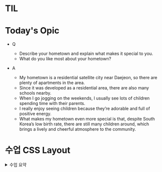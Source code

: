 # TIL

# Today's Opic

- Q
  - Describe your hometown and explain what makes it special to you.
  - What do you like most about your hometown?

- A
  - My hometown is a residential satellite city near Daejeon,
    so there are plenty of apartments in the area.
  - Since it was developed as a residential area, there are also many schools nearby.
  - When I go jogging on the weekends, I usually see lots of children spending time with their parents.
  - I really enjoy seeing children because they’re adorable and full of positive energy.
  - What makes my hometown even more special is that, despite South Korea’s low birth rate,
    there are still many children around, which brings a lively and cheerful atmosphere to the community.

# 수업 CSS Layout
<details>
<summary> 수업 요약 </summary>

## CSS Box Model
- 웹 페이지의 모든 HTML 요소를 감싸는 사각형 상자 모델

- block 특징
  - 항상 새로운 행으로 나뉨
  - width랑 height 사용가능
  - padding, margin, border로 다른 요소를 상자로부터 밀어냄
  - width 속성을 지정하지 않으면 박스는 inline 방향으로 사용가능한 공간을 모두 차지
  - 대표적인 block 타입 태그는 h1~6, p, div

- inline 특징
    - 새로운 행으로 넘어가지 않음
    - width height 사용 불가
    - 수직으론 padding margin border 적용, 밀어내기 불능
    - 수평으론 적용되고 밀어낼 수 있다
    - 대표적인 inlin a, img, span, strong, em

- 내용(content), 안쪽여백(padding), 테두리(border), 외부간격(margin)
    - ![image](https://github.com/user-attachments/assets/b527a06e-81b4-4b3b-aa0e-73f193cd866d)
    - content = 실제 콘텐츠 표시되는 영역, w,h 크기 속성 가능
    - padding = 콘텐츠 주변 공백, 패딩 속성으로 크기조정
    - border = 콘텐츠와 패딩을 래핑, border 속성으로 조정
    - margin = 위 3개를 래핑, 박스와 다른 요소 사이의 공백, 관련 속성으로 크기 조정

- shorthand 속성 
    - border: width style color; 형태로 한번에
    - maring & padding  
    margin: 10px 20px 30px 40px; 형태   
    4개면 상우하좌  
    3개면 상/좌우/하    
    2개면 상하/좌우      
    1개면 공통  

- CSS box size
    - CSS box model은 기본적으로  width 와 height가 box 크기가 아니고 content 크기다!
    - 실제 박스의 크기는 테두리 패딩 값 전부 더해야한다
    - 그래서 alternative CSS box model이 존재한다. height와 width의 기준을 테두리로 변경해줌
    - box-sizing: border-box; 로 사용 (기존은 box-sizing: content-box)
    - 자동으로 총 합이 width가 되게 조절한다

- inlin-block
    - inline과 block 요소 사이의 중간 지점을 제공한다
    - width. height 사용 가능
    - padding margin border로 인해 다른 요소가 상자에서 밀려남
    - 새로운 행으로 넘어가지 않는다

    - 즉 줄바꿈 원치 않으면서 너비와 높이를 적용하고 싶을 때 쓴다

- none
    - 요소를 화면에 표시하지 않고, 공간조차 부여조차 되지 않는다

## CSS Position
### CSS Layout
- 각 요소의 위치와 크기를 조정하여 웹 페이지의 디자인을 결정하는 것 (Display, Position, Flexbox)

- CSS Position은 요소를 Normal Flow에서 제거하여 다른 위치로 배치시키는 것(다른 요소 위에 올리거나 특정 위치에 고정시키거나)

- 이동방향은 4방 말고도 z축이 존재한다. 우선순위 가중치로 봐도 된다

- Position 유형
    1. static 기본
        - 요소를  n-flow에 따라 배치
        - top right bottom left 속성 x
        
        - default 

    2. relative 상대
        -  n-flow에 따라 배치
        - 자신의 static을 기준으로 이동
        - top right bottom left로 조정
        
        - 다른 요소의 레이아웃에 영향 x
    3. absolute 절대
        - n-flow에서 제거
        - 위로 탐색하면서 가장 가까운 relative 부모 요소를 기준으로 이동(없으면 body 기준)
        - top right bottom left로 조정
        - 문서에서 요소가 차지하는 공간이 **없어짐**
        - 상대위치는 본인의 static 위치를 참조하는 거라 움직인대로 바뀌는데 비해 얘는 이전 위치를 아예 비워버림
        
        - 썸네일 안쪽의 재생시간이나 live 마크 따위.

    4. fixed 고정
        - n-flow에서 제거
        - 현재 화면영역을 기준으로 이동
        - 웹툰의 맨위로 가는 버튼마냥 스크롤링해도 그자리에 있음
        
        - top right bottom left로 조정

    5. sticky
        - relative와 fixed를 결합한 속성
        - 스크롤이 임계점에 도달하기 전에는 relative 처럼 동작
        - 스크롤이 특정 임계점에 도달하면 fixed처럼 동작하며 화면에 고정됨
        
        - 다음 sticky 요소가 나오면 다음 sticky 요소가 이전 sticky 요소의 자리를 대체   
        (이전 sticky 요소가 고정되어 있던 위치와 다음 sticky 요소가 고정되어야할 위치가 겹치게 되기 때문)

- 조심해야할 것 -> 영역을 주는 방향이라 이동방향은 반대로 간다. ex) 오른쪽으로 보내려면 left: 100px;

### z-index
- 요소의 쌓임 순서를 정의하는 속성
- 정수를 이용해 지정
- 값이 클수록 요소가 위에 쌓인다
- static이 아닌 요소에만 적용

- 특징
  - 기본 값은 auto
  - 부모 요소의 z-index 값에 영향을 받음
  - 같은 부모 내에서만 z-index 값을 비교
  - 부모의 z-index가 낮으면 자식의 z-index가 아무리 높아도 부모보다 위로 올라갈 수 없음
  - z-index 값이 같으면 HTML 문서 순서대로 쌓임


- Position의 목적은 전체 페이지의 레이아웃 구성이 아니라 페이지 특정 항목의 위치를 조정하는 것.

- 그럼 전체 페이지 레이아웃은?

## CSS Flexbox
-  Inner display type

- display: flex;
- 박스 내부의 요소들이 어떻게 배치될지를 결정
- 요소를 행과 열 형태로 배치하는 1차원 레이아웃 방식 (공간 배열, 정렬)

- flexbox 구성요소
![image](https://github.com/user-attachments/assets/c673bb08-64a4-48cb-b914-0a49e231fc63)

- main axis(주축)
    -  flex item들이 배치되는 기본 축
    - main start에서 시작하여 end 방향으로 배치

- cross axis(교차 축)
    - main axis에 수직인 축
    - cross start에서 시작하여 end 방향으로 배치

- flex container
    - display: flex; 혹은 : inline-flex; 가 설정된 부모요소
    - 이 컨테이너의 1차 자식들이 Flex item
    - flexbox 속성 값들로 자식 요소들을 배치하는 주체

### Flexbox 속성

- container 
    - display, flex-direction, flex-wrap, justify-content, align-itmes, align-content
- item
    - align-self, flex-grow, flex-basis, order

1. flex container 지정
    - flex item 기본적으로 행으로 나열
    - 주 축의 시작 선에서 시작
    - flex item은 교차 축의 크기를 채우기 위해 늘어남

2. flex-direction
    - flex item이 나열되는 방향을 지정
    - column일 경우 축 변경
    - -reverse로 지정하면 시작과 끝이 바뀜

3. felx-wrap
    - flex item 목록이 felx container의 한 행에 들어가지 않을 경우 다른 행에 배치할지 여부 설정

4. justify-content
    - justify = 메인 축을 따라 정렬
    -  주 축을 따라 flex item과 주위에 공간을 분배
    justify-content: center; 가운데 정렬

5. align-content
    - align은 교차축을 의미하고 여러인지 하나인지 갈린다
    - 교차 축을 ㄷ따라 flex item과 주위에 공간을 분배
    - flex-wrap이 되어있어야 적용되고 한줄짜리는 효과없음

6. align-items
    - 교차 축을 따라 flex item행을 정렬

7. align-self
    - 지금까지는 부모한테 줬지만 이건 아이템에게 준다.
    - 교차 축을 따라 개별 flex item을 정렬


- 목적에 따른 속성 분류
    - 배치 flex-direction 축, flex-wrap 래핑
    - 공간분배 justify-content 주축, align-content 교차축
    - 정렬 align-items 한줄, align-self 한개

- justify-items 및 justify-self 속성이 없는 이유
    - 필요 없다. margin auto를 통해 정렬 및 배치 가능

8. flex-glow
    - 남는 행 여백을 **비율**에 따라 각 flex item에 분배(아이템이 컨테이너 내에서 확장하는 비율 지정)
    - 반대는 flex-shrink
    - 배율이 아니다

9. flex-basis
    - flex item의 초기 크기 값을 지정
    - width 값을 동시에 적용한 경우  flex-basis가 우선

#### 반응형 레이아웃
- 다양한 디바이스와 화면 크기에 자동으로 적응하여 콘텐츠를 최적으로 표시하는 웹 레이아웃 방식

- flex-wrap, glex-grow로 반응형 레이아웃 만들기 가능

</details>


